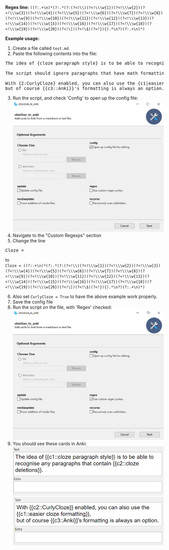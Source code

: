 **Regex line:** `((?:.+\n)*(?:.*(?:(?<!\\)(?<!\\\w{1})(?<!\\\w{2})(?<!\\\w{3})(?<!\\\w{4})(?<!\\\w{5})(?<!\\\w{6})(?<!\\\w{7})(?<!\\\w{8})(?<!\\\w{9})(?<!\\\w{10})(?<!\\\w{11})(?<!\\\w{12})(?<!\\\w{13})(?<!\\\w{14})(?<!\\\w{15})(?<!\\\w{16})(?<!\\\w{17})(?<!\\\w{18})(?<!\\\w{19})(?<!\\\w{20})(?<!\])(?<!\$)(?<!}){).*\n?)(?:.+\n)*)`

**Example usage:**
1. Create a file called `test.md`.
2. Paste the following contents into the file:
<pre>
The idea of {cloze paragraph style} is to be able to recognise any paragraphs that contain {cloze deletions}.

The script should ignore paragraphs that have math formatting like $\frac{3}{4}$ but no actual cloze deletions.

With {2:CurlyCloze} enabled, you can also use the {c1|easier cloze formatting},
but of course {{c3::Anki}}'s formatting is always an option.
</pre>
3. Run the script, and check 'Config' to open up the config file:  
![GUI](Images/GUI_config.png)
4. Navigate to the "Custom Regexps" section
5. Change the line
<pre>
Cloze =  
</pre>  
to  
`Cloze = ((?:.+\n)*(?:.*(?:(?<!\\)(?<!\\\w{1})(?<!\\\w{2})(?<!\\\w{3})(?<!\\\w{4})(?<!\\\w{5})(?<!\\\w{6})(?<!\\\w{7})(?<!\\\w{8})(?<!\\\w{9})(?<!\\\w{10})(?<!\\\w{11})(?<!\\\w{12})(?<!\\\w{13})(?<!\\\w{14})(?<!\\\w{15})(?<!\\\w{16})(?<!\\\w{17})(?<!\\\w{18})(?<!\\\w{19})(?<!\\\w{20})(?<!\])(?<!\$)(?<!}){).*\n?)(?:.+\n)*)`  

6. Also set `CurlyCloze = True` to have the above example work properly.
7. Save the config file
8. Run the script on the file, with 'Regex' checked:  
![GUI](Images/GUI_regex.png)
9. You should see these cards in Anki:  
![Cloze 1](/Images/Cloze_1.png)  
![Cloze 2](/Images/Cloze_2.png)